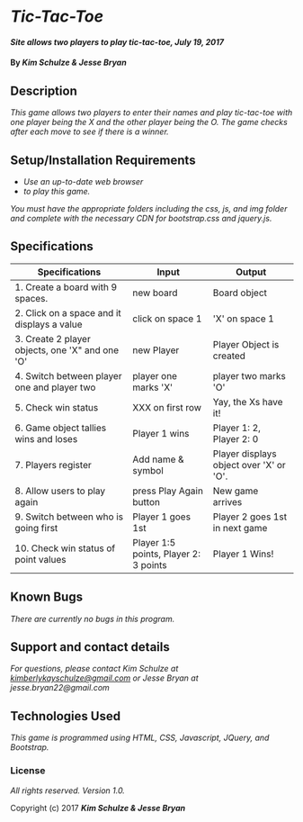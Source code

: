 # _Tic-Tac-Toe_

#### _Site allows two players to play tic-tac-toe, July 19, 2017_

#### By _**Kim Schulze & Jesse Bryan**_

## Description

_This game allows two players to enter their names and play tic-tac-toe with one player being the X and the other player being the O.  The game checks after each move to see if there is a winner._

## Setup/Installation Requirements

* _Use an up-to-date web browser_
* _to play this game._

_You must have the appropriate folders including the css, js, and img folder and complete with the necessary CDN for bootstrap.css and jquery.js._

## Specifications

| Specifications | Input   | Output   |
| -------  | ------- | -------   |
| 1. Create a board with 9 spaces. | new board  | Board object  |
| 2. Click on a space and it displays a value  | click on space 1 | 'X' on space 1  |
| 3. Create 2 player objects, one 'X" and one 'O' | new Player | Player Object is created |
| 4. Switch between player one and player two | player one marks 'X' | player two marks 'O'  |
| 5. Check win status | XXX on first row | Yay, the Xs have it!  |
| 6. Game object tallies wins and loses | Player 1 wins | Player 1: 2, Player 2: 0  |
| 7. Players register  | Add name & symbol  | Player displays object over 'X' or 'O'.  |
| 8. Allow users to play again | press Play Again button | New game arrives  |
| 9. Switch between who is going first  | Player 1 goes 1st  | Player 2 goes 1st in next game  |
| 10. Check win status of point values  | Player 1:5 points, Player 2: 3 points  | Player 1 Wins! |

## Known Bugs

_There are currently no bugs in this program._

## Support and contact details

_For questions, please contact Kim Schulze at kimberlykayschulze@gmail.com or Jesse Bryan at jesse.bryan22@gmail.com_

## Technologies Used

_This game is programmed using HTML, CSS, Javascript, JQuery, and Bootstrap._

### License

*All rights reserved.  Version 1.0.*

Copyright (c) 2017 **_Kim Schulze & Jesse Bryan_**
